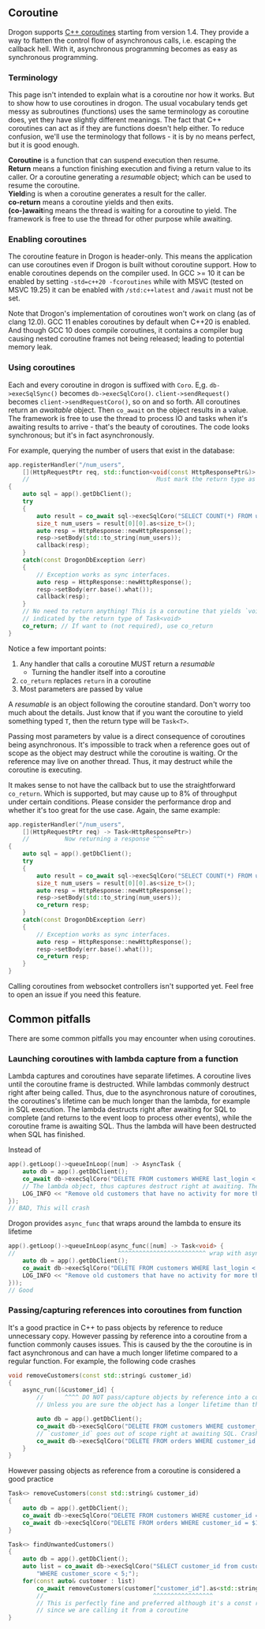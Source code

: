 ## Coroutine

Drogon supports [C++ coroutines][1] starting from version 1.4. They provide a way to flatten the control flow of asynchronous calls, i.e. escaping the callback hell. With it, asynchronous programming becomes as easy as synchronous programming.

### Terminology

This page isn't intended to explain what is a coroutine nor how it works. But to show how to use coroutines in drogon. The usual vocabulary tends get messy as subroutines (functions) uses the same terminology as coroutine does, yet they have slightly different meanings. The fact that C++ coroutines can act as if they are functions doesn't help either. To reduce confusion, we'll use the terminology that follows - it is by no means perfect, but it is good enough.

**Coroutine** is a function that can suspend execution then resume.<br/>
**Return** means a function finishing execution and fiving a return value to its caller. Or a coroutine generating a _resumable_ object; which can be used to resume the coroutine.<br/>
**Yield**ing is when a coroutine generates a result for the caller.<br/>
**co-return** means a coroutine yields and then exits.<br/>
**(co-)await**ing means the thread is waiting for a coroutine to yield. The framework is free to use the thread for other purpose while awaiting.<br/>

### Enabling coroutines

The coroutine feature in Drogon is header-only. This means the application can use coroutines even if Drogon is built without coroutine support. How to enable coroutines depends on the compiler used. In GCC >= 10 it can be enabled by setting `-std=c++20 -fcoroutines` while with MSVC (tested on MSVC 19.25) it can be enabled with `/std:c++latest` and `/await` must not be set.

Note that Drogon's implementation of coroutines won't work on clang (as of clang 12.0). GCC 11 enables coroutines by default when C++20 is enabled. And though GCC 10 does compile coroutines, it contains a compiler bug causing nested coroutine frames not being released; leading to potential memory leak.

### Using coroutines

Each and every coroutine in drogon is suffixed with `Coro`. E,g. `db->execSqlSync()` becomes `db->execSqlCoro()`. `client->sendRequest()`  becomes `client->sendRequestCoro()`, so on and so forth. All coroutines return an _awaitable_ object. Then `co_await` on the object results in a value. The framework is free to use the thread to process IO and tasks when it's awaiting results to arrive - that's the beauty of coroutines. The code looks synchronous; but it's in fact asynchronously.

For example, querying the number of users that exist in the database:

```c++
app.registerHandler("/num_users",
    [](HttpRequestPtr req, std::function<void(const HttpResponsePtr&)> callback) -> Task<>
    //                                    Must mark the return type as a _resumable_ ^^^
{
    auto sql = app().getDbClient();
    try
    {
        auto result = co_await sql->execSqlCoro("SELECT COUNT(*) FROM users;");
        size_t num_users = result[0][0].as<size_t>();
        auto resp = HttpResponse::newHttpResponse();
        resp->setBody(std::to_string(num_users));
        callback(resp);
    }
    catch(const DrogonDbException &err)
    {
        // Exception works as sync interfaces.
        auto resp = HttpResponse::newHttpResponse();
        resp->setBody(err.base().what());
        callback(resp);
    }
    // No need to return anything! This is a coroutine that yields `void`. Which is
    // indicated by the return type of Task<void>
    co_return; // If want to (not required), use co_return
}
```

Notice a few important points:
 1. Any handler that calls a coroutine MUST return a _resumable_
    * Turning the handler itself into a coroutine
 2. `co_return` replaces `return` in a coroutine
 3. Most parameters are passed by value

A _resumable_ is an object following the coroutine standard. Don't worry too much about the details. Just know that if you want the coroutine to yield something typed `T`, then the return type will be `Task<T>`.

Passing most parameters by value is a direct consequence of coroutines being asynchronous. It's impossible to track when a reference goes out of scope as the object may destruct while the coroutine is waiting. Or the reference may live on another thread. Thus, it may destruct while the coroutine is executing.

It makes sense to not have the callback but to use the straightforward `co_return`. Which is supported, but may cause up to 8% of throughput under certain conditions. Please consider the performance drop and whether it's too great for the use case. Again, the same example:

```c++
app.registerHandler("/num_users",
    [](HttpRequestPtr req) -> Task<HttpResponsePtr>)
    //          Now returning a response ^^^
{
    auto sql = app().getDbClient();
    try
    {
        auto result = co_await sql->execSqlCoro("SELECT COUNT(*) FROM users;");
        size_t num_users = result[0][0].as<size_t>();
        auto resp = HttpResponse::newHttpResponse();
        resp->setBody(std::to_string(num_users));
        co_return resp;
    }
    catch(const DrogonDbException &err)
    {
        // Exception works as sync interfaces.
        auto resp = HttpResponse::newHttpResponse();
        resp->setBody(err.base().what());
        co_return resp;
    }
}
```

Calling coroutines from websocket controllers isn't supported yet. Feel free to open an issue if you need this feature.

## Common pitfalls

There are some common pitfalls you may encounter when using coroutines.

### Launching coroutines with lambda capture from a function

Lambda captures and coroutines have separate lifetimes. A coroutine lives until the coroutine frame is destructed. While lambdas commonly destruct right after being called. Thus, due to the asynchronous nature of coroutines, the coroutines's lifetime can be much longer than the lambda, for example in SQL execution. The lambda destructs right after awaiting for SQL to complete (and returns to the event loop to process other events), while the coroutine frame is awaiting SQL. Thus the lambda will have been destructed when SQL has finished.

Instead of

```c++
app().getLoop()->queueInLoop([num] -> AsyncTask {
    auto db = app().getDbClient();
    co_await db->execSqlCoro("DELETE FROM customers WHERE last_login < CURRENT_TIMESTAMP - INTERVAL $1 DAY". std::to_string(num));
    // The lambda object, thus captures destruct right at awaiting. They are destructed at this point
    LOG_INFO << "Remove old customers that have no activity for more than " << num << "days"; // use-after-free
});
// BAD, This will crash
```

Drogon provides `async_func` that wraps around the lambda to ensure its lifetime

```c++
app().getLoop()->queueInLoop(async_func([num] -> Task<void> {
//                             ^^^^^^^^^^^^^^^^^^^^^^^^^ wrap with async_func and return a Task<>
    auto db = app().getDbClient();
    co_await db->execSqlCoro("DELETE FROM customers WHERE last_login < CURRENT_TIMESTAMP - INTERVAL $1 DAY". std::to_string(num));
    LOG_INFO << "Remove old customers that have no activity for more than " << num << "days";
}));
// Good
```

### Passing/capturing references into coroutines from function

It's a good practice in C++ to pass objects by reference to reduce unnecessary copy. However passing by reference into a coroutine from a function commonly causes issues. This is caused by the the coroutine is in fact asynchronous and can have a much longer lifetime compared to a regular function. For example, the following code crashes

```cpp
void removeCustomers(const std::string& customer_id)
{
    async_run([&customer_id] {
        //      ^^^^ DO NOT pass/capture objects by reference into a coroutine
        // Unless you are sure the object has a longer lifetime than the coroutine

        auto db = app().getDbClient();
        co_await db->execSqlCoro("DELETE FROM customers WHERE customer_id = $1", customer_id);
        // `customer_id` goes out of scope right at awaiting SQL. Crashes here
        co_await db->execSqlCoro("DELETE FROM orders WHERE customer_id = $1", customer_id);
    }
}
```

However passing objects as reference from a coroutine is considered a good practice

```cpp
Task<> removeCustomers(const std::string& customer_id)
{
    auto db = app().getDbClient();
    co_await db->execSqlCoro("DELETE FROM customers WHERE customer_id = $1", customer_id);
    co_await db->execSqlCoro("DELETE FROM orders WHERE customer_id = $1", customer_id);
}

Task<> findUnwantedCustomers()
{
    auto db = app().getDbClient();
    auto list = co_await db->execSqlCoro("SELECT customer_id from customers "
        "WHERE customer_score < 5;");
    for(const auto& customer : list)
        co_await removeCustomers(customer["customer_id"].as<std::string>());
        //                               ^^^^^^^^^^^^^^^^^
        // This is perfectly fine and preferred although it's a const reference
        // since we are calling it from a coroutine
}
```

[1]: https://en.cppreference.com/w/cpp/language/coroutines
